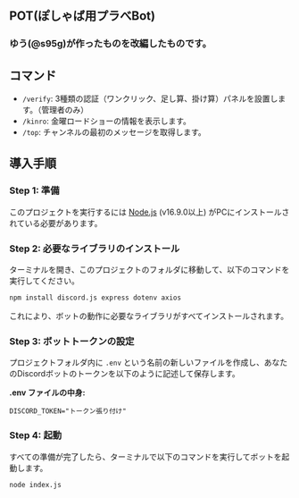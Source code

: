 ## POT(ぽしゃば用プラべBot)
### ゆう(@s95g)が作ったものを改編したものです。

## コマンド

*   `/verify`: 3種類の認証（ワンクリック、足し算、掛け算）パネルを設置します。（管理者のみ）
*   `/kinro`: 金曜ロードショーの情報を表示します。
*   `/top`: チャンネルの最初のメッセージを取得します。

## 導入手順

### Step 1: 準備

このプロジェクトを実行するには [Node.js](https://nodejs.org/) (v16.9.0以上) がPCにインストールされている必要があります。

### Step 2: 必要なライブラリのインストール

ターミナルを開き、このプロジェクトのフォルダに移動して、以下のコマンドを実行してください。

```bash
npm install discord.js express dotenv axios
```

これにより、ボットの動作に必要なライブラリがすべてインストールされます。

### Step 3: ボットトークンの設定

プロジェクトフォルダ内に `.env` という名前の新しいファイルを作成し、あなたのDiscordボットのトークンを以下のように記述して保存します。

**.env ファイルの中身:**
```
DISCORD_TOKEN="トークン張り付け"
```

### Step 4: 起動

すべての準備が完了したら、ターミナルで以下のコマンドを実行してボットを起動します。

```bash
node index.js
```
